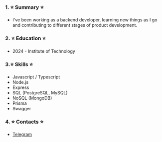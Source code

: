 ### 1. ⭐ Summary ⭐
- I've been working as a backend developer, learning new things as I go and contributing to different stages of product development.

### 2. ⭐ Education ⭐
- 2024 - Institute of Technology

### 3.⭐ Skills ⭐
- Javascript / Typescript
- Node.js
- Express 
- SQL (PostgreSQL, MySQL)
- NoSQL (MongoDB)
- Prisma
- Swagger
  
### 4. ⭐ Contacts ⭐
- [Telegram](https://t.me/egoryakimov)
